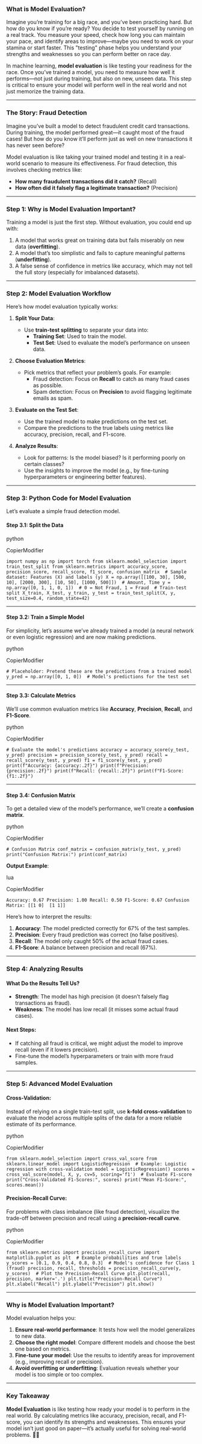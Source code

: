 ### **What is Model Evaluation?**

Imagine you’re training for a big race, and you’ve been practicing hard. But how do you know if you’re ready? You decide to test yourself by running on a real track. You measure your speed, check how long you can maintain your pace, and identify areas to improve—maybe you need to work on your stamina or start faster. This "testing" phase helps you understand your strengths and weaknesses so you can perform better on race day.

In machine learning, **model evaluation** is like testing your readiness for the race. Once you’ve trained a model, you need to measure how well it performs—not just during training, but also on new, unseen data. This step is critical to ensure your model will perform well in the real world and not just memorize the training data.

---

### **The Story: Fraud Detection**

Imagine you’ve built a model to detect fraudulent credit card transactions. During training, the model performed great—it caught most of the fraud cases! But how do you know it’ll perform just as well on new transactions it has never seen before?

Model evaluation is like taking your trained model and testing it in a real-world scenario to measure its effectiveness. For fraud detection, this involves checking metrics like:

- **How many fraudulent transactions did it catch?** (Recall)
- **How often did it falsely flag a legitimate transaction?** (Precision)

---

### **Step 1: Why is Model Evaluation Important?**

Training a model is just the first step. Without evaluation, you could end up with:

1. A model that works great on training data but fails miserably on new data (**overfitting**).
2. A model that’s too simplistic and fails to capture meaningful patterns (**underfitting**).
3. A false sense of confidence in metrics like accuracy, which may not tell the full story (especially for imbalanced datasets).

---

### **Step 2: Model Evaluation Workflow**

Here’s how model evaluation typically works:

1. **Split Your Data**:
    
    - Use **train-test splitting** to separate your data into:
        - **Training Set**: Used to train the model.
        - **Test Set**: Used to evaluate the model’s performance on unseen data.
2. **Choose Evaluation Metrics**:
    
    - Pick metrics that reflect your problem’s goals. For example:
        - Fraud detection: Focus on **Recall** to catch as many fraud cases as possible.
        - Spam detection: Focus on **Precision** to avoid flagging legitimate emails as spam.
3. **Evaluate on the Test Set**:
    
    - Use the trained model to make predictions on the test set.
    - Compare the predictions to the true labels using metrics like accuracy, precision, recall, and F1-score.
4. **Analyze Results**:
    
    - Look for patterns: Is the model biased? Is it performing poorly on certain classes?
    - Use the insights to improve the model (e.g., by fine-tuning hyperparameters or engineering better features).

---

### **Step 3: Python Code for Model Evaluation**

Let’s evaluate a simple fraud detection model.

#### **Step 3.1: Split the Data**

python

CopierModifier

`import numpy as np import torch from sklearn.model_selection import train_test_split from sklearn.metrics import accuracy_score, precision_score, recall_score, f1_score, confusion_matrix  # Sample dataset: Features (X) and labels (y) X = np.array([[100, 30], [500, 10], [2000, 300], [10, 50], [1000, 500]])  # Amount, Time y = np.array([0, 1, 1, 0, 1])  # 0 = Not Fraud, 1 = Fraud  # Train-test split X_train, X_test, y_train, y_test = train_test_split(X, y, test_size=0.4, random_state=42)`

---

#### **Step 3.2: Train a Simple Model**

For simplicity, let’s assume we’ve already trained a model (a neural network or even logistic regression) and are now making predictions.

python

CopierModifier

`# Placeholder: Pretend these are the predictions from a trained model y_pred = np.array([0, 1, 0])  # Model's predictions for the test set`

---

#### **Step 3.3: Calculate Metrics**

We’ll use common evaluation metrics like **Accuracy**, **Precision**, **Recall**, and **F1-Score**.

python

CopierModifier

`# Evaluate the model's predictions accuracy = accuracy_score(y_test, y_pred) precision = precision_score(y_test, y_pred) recall = recall_score(y_test, y_pred) f1 = f1_score(y_test, y_pred)  print(f"Accuracy: {accuracy:.2f}") print(f"Precision: {precision:.2f}") print(f"Recall: {recall:.2f}") print(f"F1-Score: {f1:.2f}")`

---

#### **Step 3.4: Confusion Matrix**

To get a detailed view of the model’s performance, we’ll create a **confusion matrix**.

python

CopierModifier

`# Confusion Matrix conf_matrix = confusion_matrix(y_test, y_pred) print("Confusion Matrix:") print(conf_matrix)`

**Output Example**:

lua

CopierModifier

`Accuracy: 0.67 Precision: 1.00 Recall: 0.50 F1-Score: 0.67 Confusion Matrix: [[1 0]  [1 1]]`

Here’s how to interpret the results:

1. **Accuracy**: The model predicted correctly for 67% of the test samples.
2. **Precision**: Every fraud prediction was correct (no false positives).
3. **Recall**: The model only caught 50% of the actual fraud cases.
4. **F1-Score**: A balance between precision and recall (67%).

---

### **Step 4: Analyzing Results**

#### **What Do the Results Tell Us?**

- **Strength**: The model has high precision (it doesn’t falsely flag transactions as fraud).
- **Weakness**: The model has low recall (it misses some actual fraud cases).

#### **Next Steps**:

- If catching all fraud is critical, we might adjust the model to improve recall (even if it lowers precision).
- Fine-tune the model’s hyperparameters or train with more fraud samples.

---

### **Step 5: Advanced Model Evaluation**

#### **Cross-Validation**:

Instead of relying on a single train-test split, use **k-fold cross-validation** to evaluate the model across multiple splits of the data for a more reliable estimate of its performance.

python

CopierModifier

`from sklearn.model_selection import cross_val_score from sklearn.linear_model import LogisticRegression  # Example: Logistic regression with cross-validation model = LogisticRegression() scores = cross_val_score(model, X, y, cv=5, scoring='f1')  # Evaluate F1-score print("Cross-Validated F1-Scores:", scores) print("Mean F1-Score:", scores.mean())`

#### **Precision-Recall Curve**:

For problems with class imbalance (like fraud detection), visualize the trade-off between precision and recall using a **precision-recall curve**.

python

CopierModifier

`from sklearn.metrics import precision_recall_curve import matplotlib.pyplot as plt  # Example probabilities and true labels y_scores = [0.1, 0.9, 0.4, 0.8, 0.3]  # Model's confidence for Class 1 (fraud) precision, recall, thresholds = precision_recall_curve(y, y_scores)  # Plot the Precision-Recall Curve plt.plot(recall, precision, marker='.') plt.title("Precision-Recall Curve") plt.xlabel("Recall") plt.ylabel("Precision") plt.show()`

---

### **Why is Model Evaluation Important?**

Model evaluation helps you:

1. **Ensure real-world performance**: It tests how well the model generalizes to new data.
2. **Choose the right model**: Compare different models and choose the best one based on metrics.
3. **Fine-tune your model**: Use the results to identify areas for improvement (e.g., improving recall or precision).
4. **Avoid overfitting or underfitting**: Evaluation reveals whether your model is too simple or too complex.

---

### **Key Takeaway**

**Model Evaluation** is like testing how ready your model is to perform in the real world. By calculating metrics like accuracy, precision, recall, and F1-score, you can identify its strengths and weaknesses. This ensures your model isn’t just good on paper—it’s actually useful for solving real-world problems. 🏁✨